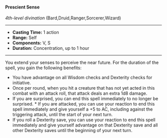 #### Prescient Sense
*4th-level divination* (Bard,Druid,Ranger,Sorcerer,Wizard)
___
- **Casting Time:** 1 action
- **Range:** Self
- **Components:** V, S
- **Duration:** Concentration, up to 1 hour
---
You extend your senses to perceive the near future.
For the duration of the spell, you gain the following
benefits:
* You have advantage on all Wisdom checks and
Dexterity checks for initiative.
* Once per round, when you hit a creature that
has not yet acted in this combat with an attack
roll, that attack deals an extra 1d8 damage.
* If you are surprised, you can end this spell
immediately to no longer be surprised. * If you are attacked, you can use your reaction to
end this spell immediately and give yourself a +5
to AC, including against the triggering attack,
until the start of your next turn.
* If you roll a Dexterity save, you can use your
reaction to end this spell immediately and give
yourself advantage on that Dexterity save and
all other Dexterity saves until the beginning of
your next turn.

